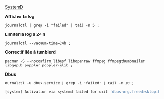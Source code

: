 [SystemD](https://github.com/dexter74/Archlinux/blob/main/Documentation/SystemD.MD)


**Afficher la log**
```
journalctl | grep -i "failed" | tail -n 5 ;
```

**Limiter la log à 24 h**
```
journalctl --vacuum-time=24h ;
```

**Correctif liée à tumblerd**

```
pacman -S --noconfirm libgsf libopenraw ffmpeg ffmpegthumbnailer libgepub poppler poppler-glib ;
```


**Dbus**
```
ournalctl -u dbus.service | grep -i "failed" | tail -n 10 ;
```


```bash
[system] Activation via systemd failed for unit 'dbus-org.freedesktop.home1.service': Unit dbus-org.freedesktop.home1.service not found.
```
